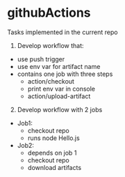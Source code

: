 # githubActions
Tasks implemented in the current repo

1. Develop workflow that:
 - use push trigger
 - use env var for artifact name
 - contains one job with three steps
   - action/checkout
   - print env var in console
   - action/upload-artifact
       
2. Develop workflow with 2 jobs
 - Job1:
   - checkout repo
   - runs node Hello.js
 - Job2:
   - depends on job 1
   - checkout repo
   - download artifacts
      
